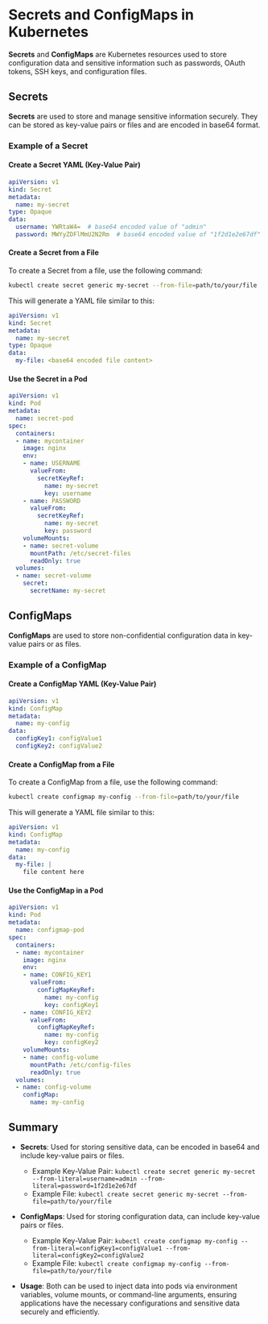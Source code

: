 # Secrets and ConfigMaps in Kubernetes

**Secrets** and **ConfigMaps** are Kubernetes resources used to store configuration data and sensitive information such as passwords, OAuth tokens, SSH keys, and configuration files.

## Secrets

**Secrets** are used to store and manage sensitive information securely. They can be stored as key-value pairs or files and are encoded in base64 format.

### Example of a Secret

#### Create a Secret YAML (Key-Value Pair)

```yaml
apiVersion: v1
kind: Secret
metadata:
  name: my-secret
type: Opaque
data:
  username: YWRtaW4=  # base64 encoded value of "admin"
  password: MWYyZDFlMmU2N2Rm  # base64 encoded value of "1f2d1e2e67df"
```

#### Create a Secret from a File

To create a Secret from a file, use the following command:

```sh
kubectl create secret generic my-secret --from-file=path/to/your/file
```

This will generate a YAML file similar to this:

```yaml
apiVersion: v1
kind: Secret
metadata:
  name: my-secret
type: Opaque
data:
  my-file: <base64 encoded file content>
```

#### Use the Secret in a Pod

```yaml
apiVersion: v1
kind: Pod
metadata:
  name: secret-pod
spec:
  containers:
  - name: mycontainer
    image: nginx
    env:
    - name: USERNAME
      valueFrom:
        secretKeyRef:
          name: my-secret
          key: username
    - name: PASSWORD
      valueFrom:
        secretKeyRef:
          name: my-secret
          key: password
    volumeMounts:
    - name: secret-volume
      mountPath: /etc/secret-files
      readOnly: true
  volumes:
  - name: secret-volume
    secret:
      secretName: my-secret
```

## ConfigMaps

**ConfigMaps** are used to store non-confidential configuration data in key-value pairs or as files.

### Example of a ConfigMap

#### Create a ConfigMap YAML (Key-Value Pair)

```yaml
apiVersion: v1
kind: ConfigMap
metadata:
  name: my-config
data:
  configKey1: configValue1
  configKey2: configValue2
```

#### Create a ConfigMap from a File

To create a ConfigMap from a file, use the following command:

```sh
kubectl create configmap my-config --from-file=path/to/your/file
```

This will generate a YAML file similar to this:

```yaml
apiVersion: v1
kind: ConfigMap
metadata:
  name: my-config
data:
  my-file: |
    file content here
```

#### Use the ConfigMap in a Pod

```yaml
apiVersion: v1
kind: Pod
metadata:
  name: configmap-pod
spec:
  containers:
  - name: mycontainer
    image: nginx
    env:
    - name: CONFIG_KEY1
      valueFrom:
        configMapKeyRef:
          name: my-config
          key: configKey1
    - name: CONFIG_KEY2
      valueFrom:
        configMapKeyRef:
          name: my-config
          key: configKey2
    volumeMounts:
    - name: config-volume
      mountPath: /etc/config-files
      readOnly: true
  volumes:
  - name: config-volume
    configMap:
      name: my-config
```

## Summary

- **Secrets**: Used for storing sensitive data, can be encoded in base64 and include key-value pairs or files.
  - Example Key-Value Pair: `kubectl create secret generic my-secret --from-literal=username=admin --from-literal=password=1f2d1e2e67df`
  - Example File: `kubectl create secret generic my-secret --from-file=path/to/your/file`

- **ConfigMaps**: Used for storing configuration data, can include key-value pairs or files.
  - Example Key-Value Pair: `kubectl create configmap my-config --from-literal=configKey1=configValue1 --from-literal=configKey2=configValue2`
  - Example File: `kubectl create configmap my-config --from-file=path/to/your/file`

- **Usage**: Both can be used to inject data into pods via environment variables, volume mounts, or command-line arguments, ensuring applications have the necessary configurations and sensitive data securely and efficiently.
